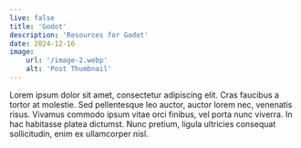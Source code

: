 ```yaml
---
live: false
title: 'Godot'
description: 'Resources for Godot'
date: 2024-12-16
image:
    url: '/image-2.webp'
    alt: 'Post Thumbnail'
---
```


Lorem ipsum dolor sit amet, consectetur adipiscing elit. Cras faucibus a tortor at molestie. Sed pellentesque leo auctor, auctor lorem nec, venenatis risus. Vivamus commodo ipsum vitae orci finibus, vel porta nunc viverra. In hac habitasse platea dictumst. Nunc pretium, ligula ultricies consequat sollicitudin, enim ex ullamcorper nisl.
